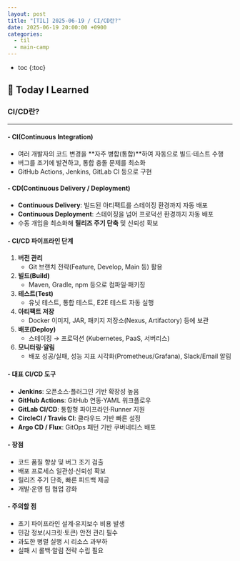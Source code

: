 ```yaml
---
layout: post
title: "[TIL] 2025-06-19 / CI/CD란?"
date: 2025-06-19 20:00:00 +0900
categories:
  - til
  - main-camp
---
```


* toc
{:toc}

## 📖 Today I Learned
### CI/CD란?

---

#### - **CI(Continuous Integration)**
- 여러 개발자의 코드 변경을 **자주 병합(통합)**하여 자동으로 빌드·테스트 수행  
- 버그를 조기에 발견하고, 통합 충돌 문제를 최소화  
- GitHub Actions, Jenkins, GitLab CI 등으로 구현

#### - **CD(Continuous Delivery / Deployment)**
- **Continuous Delivery**: 빌드된 아티팩트를 스테이징 환경까지 자동 배포  
- **Continuous Deployment**: 스테이징을 넘어 프로덕션 환경까지 자동 배포  
- 수동 개입을 최소화해 **릴리즈 주기 단축** 및 신뢰성 확보

#### - CI/CD 파이프라인 단계
1. **버전 관리**  
   - Git 브랜치 전략(Feature, Develop, Main 등) 활용  
2. **빌드(Build)**  
   - Maven, Gradle, npm 등으로 컴파일·패키징  
3. **테스트(Test)**  
   - 유닛 테스트, 통합 테스트, E2E 테스트 자동 실행  
4. **아티팩트 저장**  
   - Docker 이미지, JAR, 패키지 저장소(Nexus, Artifactory) 등에 보관  
5. **배포(Deploy)**  
   - 스테이징 → 프로덕션 (Kubernetes, PaaS, 서버리스)  
6. **모니터링·알림**  
   - 배포 성공/실패, 성능 지표 시각화(Prometheus/Grafana), Slack/Email 알림

#### - 대표 CI/CD 도구
- **Jenkins**: 오픈소스·플러그인 기반 확장성 높음  
- **GitHub Actions**: GitHub 연동·YAML 워크플로우  
- **GitLab CI/CD**: 통합형 파이프라인·Runner 지원  
- **CircleCI / Travis CI**: 클라우드 기반 빠른 설정  
- **Argo CD / Flux**: GitOps 패턴 기반 쿠버네티스 배포

#### - 장점
- 코드 품질 향상 및 버그 조기 검출  
- 배포 프로세스 일관성·신뢰성 확보  
- 릴리즈 주기 단축, 빠른 피드백 제공  
- 개발·운영 팀 협업 강화

#### - 주의할 점
- 초기 파이프라인 설계·유지보수 비용 발생  
- 민감 정보(시크릿·토큰) 안전 관리 필수  
- 과도한 병렬 실행 시 리소스 과부하  
- 실패 시 롤백·알림 전략 수립 필요

